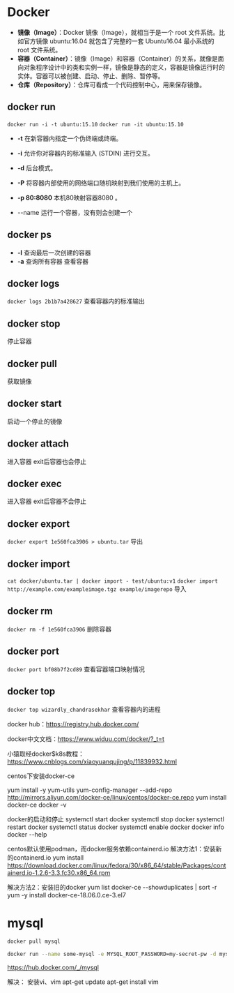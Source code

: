 # Docker
-   **镜像（Image）**：Docker 镜像（Image），就相当于是一个 root 文件系统。比如官方镜像 ubuntu:16.04 就包含了完整的一套 Ubuntu16.04 最小系统的 root 文件系统。
-   **容器（Container）**：镜像（Image）和容器（Container）的关系，就像是面向对象程序设计中的类和实例一样，镜像是静态的定义，容器是镜像运行时的实体。容器可以被创建、启动、停止、删除、暂停等。
-   **仓库（Repository）**：仓库可看成一个代码控制中心，用来保存镜像。

## docker run
`docker run -i -t ubuntu:15.10`
`docker run -it ubuntu:15.10`
-   **-t** 在新容器内指定一个伪终端或终端。
-   **-i** 允许你对容器内的标准输入 (STDIN) 进行交互。
-   **-d** 后台模式。
-   **-P** 将容器内部使用的网络端口随机映射到我们使用的主机上。
-   **-p 80:8080** 本机80映射容器8080 。

- --name 
运行一个容器，没有则会创建一个
## docker ps
-   **-l** 查询最后一次创建的容器
-   **-a** 查询所有容器
查看容器
## docker logs
`docker logs 2b1b7a428627`
查看容器内的标准输出
## docker stop
停止容器
## docker pull
获取镜像
## docker start
启动一个停止的镜像
## docker attach
进入容器
exit后容器也会停止
## docker exec
进入容器
exit后容器不会停止
## docker export
`docker export 1e560fca3906 > ubuntu.tar`
导出
## docker import
`cat docker/ubuntu.tar | docker import - test/ubuntu:v1`
`docker import http://example.com/exampleimage.tgz example/imagerepo`
导入
## docker rm
`docker rm -f 1e560fca3906`
删除容器
## docker port
`docker port bf08b7f2cd89`
查看容器端口映射情况
## docker top
`docker top wizardly_chandrasekhar`
查看容器内的进程


docker hub：https://registry.hub.docker.com/

docker中文文档：https://www.widuu.com/docker/?_t=t

小猿取经docker$k8s教程：https://www.cnblogs.com/xiaoyuanqujing/p/11839932.html

centos下安装docker-ce

yum install -y yum-utils
yum-config-manager --add-repo http://mirrors.aliyun.com/docker-ce/linux/centos/docker-ce.repo
yum install docker-ce
docker -v


docker的启动和停止
systemctl start docker
systemctl stop docker
systemctl restart docker
systemctl status docker
systemctl enable docker
docker info
docker --help

centos默认使用podman，而docker服务依赖containerd.io
解决方法1：安装新的containerd.io
 yum install https://download.docker.com/linux/fedora/30/x86_64/stable/Packages/containerd.io-1.2.6-3.3.fc30.x86_64.rpm

解决方法2：安装旧的docker
yum list docker-ce --showduplicates | sort -r
yum -y install  docker-ce-18.06.0.ce-3.el7

# mysql
```bash
docker pull mysql
```
```bash
docker run --name some-mysql -e MYSQL_ROOT_PASSWORD=my-secret-pw -d mysql:latest
```
https://hub.docker.com/_/mysql

解决： 安装vi、vim
apt-get update
apt-get install vim